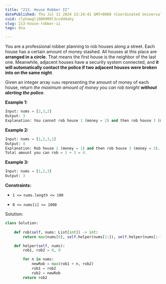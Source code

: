 ```yaml
---
title: "213. House Robber II"
datePublished: Thu Jul 11 2024 13:24:41 GMT+0000 (Coordinated Universal Time)
cuid: clyhawgli000909l3ccdd4ahy
slug: 213-house-robber-ii
tags: dsa

---
```


You are a professional robber planning to rob houses along a street. Each house has a certain amount of money stashed. All houses at this place are **arranged in a circle.** That means the first house is the neighbor of the last one. Meanwhile, adjacent houses have a security system connected, and **it will automatically contact the police if two adjacent houses were broken into on the same night**.

Given an integer array `nums` representing the amount of money of each house, return *the maximum amount of money you can rob tonight* ***without alerting the police***.

**Example 1:**

```python
Input: nums = [2,3,2]
Output: 3
Explanation: You cannot rob house 1 (money = 2) and then rob house 3 (money = 2), because they are adjacent houses.
```

**Example 2:**

```python
Input: nums = [1,2,3,1]
Output: 4
Explanation: Rob house 1 (money = 1) and then rob house 3 (money = 3).
Total amount you can rob = 1 + 3 = 4.
```

**Example 3:**

```python
Input: nums = [1,2,3]
Output: 3
```

**Constraints:**

* `1 <= nums.length <= 100`
    
* `0 <= nums[i] <= 1000`
    

Solution:

```python
class Solution:
    
    def rob(self, nums: List[int]) -> int:
        return max(nums[0], self.helper(nums[1:]), self.helper(nums[:-1]))

    def helper(self, nums):
        rob1, rob2 = 0, 0

        for n in nums:
            newRob = max(rob1 + n, rob2)
            rob1 = rob2
            rob2 = newRob
        return rob2
```